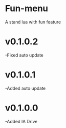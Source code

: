 # Fun-menu
A stand lua with fun feature

# v0.1.0.2
-Fixed auto update

# v0.1.0.1
-Added auto update

# v0.1.0.0
-Added IA Drive
